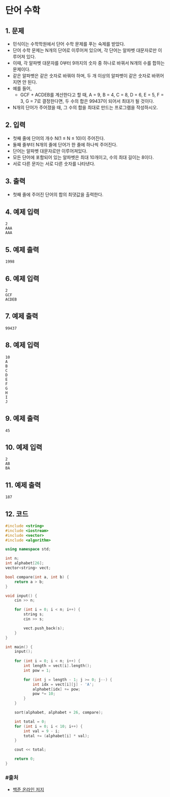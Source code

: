# 단어 수학

## 1. 문제
- 민식이는 수학학원에서 단어 수학 문제를 푸는 숙제를 받았다.
- 단어 수학 문제는 N개의 단어로 이루어져 있으며, 각 단어는 알파벳 대문자로만 이루어져 있다.
- 이때, 각 알파벳 대문자를 0부터 9까지의 숫자 중 하나로 바꿔서 N개의 수를 합하는 문제이다.
- 같은 알파벳은 같은 숫자로 바꿔야 하며, 두 개 이상의 알파벳이 같은 숫자로 바뀌어지면 안 된다.
- 예를 들어,
  - GCF + ACDEB를 계산한다고 할 때, A = 9, B = 4, C = 8, D = 6, E = 5, F = 3, G = 7로 결정한다면, 두 수의 합은 99437이 되어서 최대가 될 것이다.
- N개의 단어가 주어졌을 때, 그 수의 합을 최대로 만드는 프로그램을 작성하시오.

## 2. 입력
- 첫째 줄에 단어의 개수 N(1 ≤ N ≤ 10)이 주어진다.
- 둘째 줄부터 N개의 줄에 단어가 한 줄에 하나씩 주어진다.
- 단어는 알파벳 대문자로만 이루어져있다. 
- 모든 단어에 포함되어 있는 알파벳은 최대 10개이고, 수의 최대 길이는 8이다.
- 서로 다른 문자는 서로 다른 숫자를 나타낸다.

## 3. 출력

- 첫째 줄에 주어진 단어의 합의 최댓값을 출력한다.

## 4. 예제 입력
```
2
AAA
AAA
```

## 5. 예제 출력
```
1998
```

## 6. 예제 입력

```
2
GCF
ACDEB
```

## 7. 예제 출력

```
99437
```

## 8. 예제 입력

```
10
A
B
C
D
E
F
G
H
I
J
```

## 9. 예제 출력

```
45
```

## 10. 예제 입력

```
2
AB
BA
```

## 11. 예제 출력

```
187
```

## 12. 코드

```c++
#include <string>
#include <iostream>
#include <vector>
#include <algorithm>

using namespace std;

int n;
int alphabet[26];
vector<string> vect;

bool compare(int a, int b) {
    return a > b;
}

void input() {
    cin >> n;

    for (int i = 0; i < n; i++) {
        string s;
        cin >> s;

        vect.push_back(s);
    }
}

int main() {
    input();
    
    for (int i = 0; i < n; i++) {
        int length = vect[i].length();
        int pow = 1;

        for (int j = length - 1; j >= 0; j--) {
            int idx = vect[i][j] - 'A';
            alphabet[idx] += pow;
            pow *= 10;
        }
    }

    sort(alphabet, alphabet + 26, compare);

    int total = 0;
    for (int i = 0; i < 10; i++) {
        int val = 9 - i;
        total += (alphabet[i] * val);
    }

    cout << total;

    return 0;
}
```



### #출처

- [백준 온라인 저지](https://www.acmicpc.net/problem/1339)
